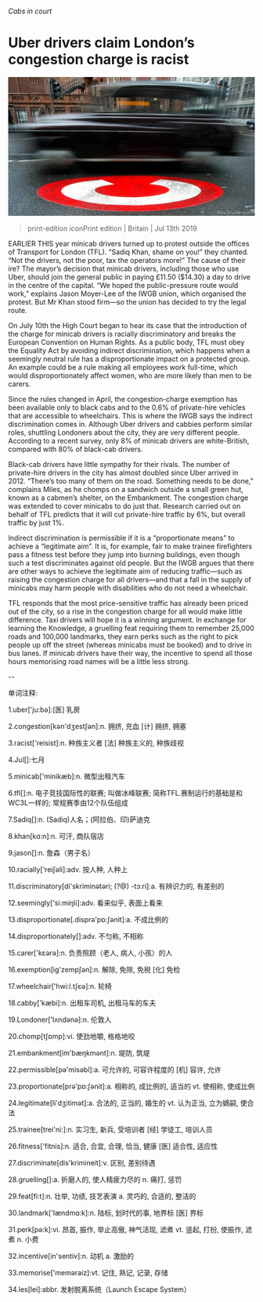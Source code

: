 ###### Cabs in court

# Uber drivers claim London’s congestion charge is racist 

![image](images/20190713_BRP503.jpg) 

> print-edition iconPrint edition | Britain | Jul 13th 2019 

EARLIER THIS year minicab drivers turned up to protest outside the offices of Transport for London (TFL). “Sadiq Khan, shame on you!” they chanted. “Not the drivers, not the poor, tax the operators more!” The cause of their ire? The mayor’s decision that minicab drivers, including those who use Uber, should join the general public in paying £11.50 ($14.30) a day to drive in the centre of the capital. “We hoped the public-pressure route would work,” explains Jason Moyer-Lee of the IWGB union, which organised the protest. But Mr Khan stood firm—so the union has decided to try the legal route. 

On July 10th the High Court began to hear its case that the introduction of the charge for minicab drivers is racially discriminatory and breaks the European Convention on Human Rights. As a public body, TFL must obey the Equality Act by avoiding indirect discrimination, which happens when a seemingly neutral rule has a disproportionate impact on a protected group. An example could be a rule making all employees work full-time, which would disproportionately affect women, who are more likely than men to be carers. 

Since the rules changed in April, the congestion-charge exemption has been available only to black cabs and to the 0.6% of private-hire vehicles that are accessible to wheelchairs. This is where the IWGB says the indirect discrimination comes in. Although Uber drivers and cabbies perform similar roles, shuttling Londoners about the city, they are very different people. According to a recent survey, only 8% of minicab drivers are white-British, compared with 80% of black-cab drivers. 

Black-cab drivers have little sympathy for their rivals. The number of private-hire drivers in the city has almost doubled since Uber arrived in 2012. “There’s too many of them on the road. Something needs to be done,” complains Miles, as he chomps on a sandwich outside a small green hut, known as a cabmen’s shelter, on the Embankment. The congestion charge was extended to cover minicabs to do just that. Research carried out on behalf of TFL predicts that it will cut private-hire traffic by 6%, but overall traffic by just 1%. 

Indirect discrimination is permissible if it is a “proportionate means” to achieve a “legitimate aim”. It is, for example, fair to make trainee firefighters pass a fitness test before they jump into burning buildings, even though such a test discriminates against old people. But the IWGB argues that there are other ways to achieve the legitimate aim of reducing traffic—such as raising the congestion charge for all drivers—and that a fall in the supply of minicabs may harm people with disabilities who do not need a wheelchair.  

TFL responds that the most price-sensitive traffic has already been priced out of the city, so a rise in the congestion charge for all would make little difference. Taxi drivers will hope it is a winning argument. In exchange for learning the Knowledge, a gruelling feat requiring them to remember 25,000 roads and 100,000 landmarks, they earn perks such as the right to pick people up off the street (whereas minicabs must be booked) and to drive in bus lanes. If minicab drivers have their way, the incentive to spend all those hours memorising road names will be a little less strong. 

-- 

 单词注释:

1.uber['ju:bә]:[医] 乳房 

2.congestion[kәn'dʒestʃәn]:n. 拥挤, 充血 [计] 拥挤, 拥塞 

3.racist['reisist]:n. 种族主义者 [法] 种族主义的, 种族歧视 

4.Jul[]:七月 

5.minicab['minikæb]:n. 微型出租汽车 

6.tfl[]:n. 电子竞技国际性的联赛; 叫做冰峰联赛; 简称TFL.赛制运行的基础是和WC3L一样的; 常规赛季由12个队伍组成 

7.Sadiq[]:n. (Sadiq)人名；(阿拉伯、印)萨迪克 

8.khan[kɑ:n]:n. 可汗, 商队宿店 

9.jason[]:n. 詹森（男子名） 

10.racially['reiʃәli]:adv. 按人种, 人种上 

11.discriminatory[di'skriminәtәri; (?@) -tɔ:ri]:a. 有辨识力的, 有差别的 

12.seemingly['si:miŋli]:adv. 看来似乎, 表面上看来 

13.disproportionate[.disprә'pɒ:ʃәnit]:a. 不成比例的 

14.disproportionately[]:adv. 不匀称, 不相称 

15.carer['kεәrә]:n. 负责照顾（老人, 病人, 小孩）的人 

16.exemption[ig'zempʃәn]:n. 解除, 免除, 免税 [化] 免检 

17.wheelchair['hwi:l.tʃєә]:n. 轮椅 

18.cabby['kæbi]:n. 出租车司机, 出租马车的车夫 

19.Londoner['lʌndәnә]:n. 伦敦人 

20.chomp[tʃɒmp]:vi. 使劲地嚼, 格格地咬 

21.embankment[im'bæŋkmәnt]:n. 堤防, 筑堤 

22.permissible[pә'misәbl]:a. 可允许的, 可容许程度的 [机] 容许, 允许 

23.proportionate[prә'pɒ:ʃәnit]:a. 相称的, 成比例的, 适当的 vt. 使相称, 使成比例 

24.legitimate[li'dʒitimәt]:a. 合法的, 正当的, 婚生的 vt. 认为正当, 立为嫡嗣, 使合法 

25.trainee[trei'ni:]:n. 实习生, 新兵, 受培训者 [经] 学徒工, 培训人员 

26.fitness['fitnis]:n. 适合, 合宜, 合理, 恰当, 健康 [医] 适合性, 适应性 

27.discriminate[dis'krimineit]:v. 区别, 差别待遇 

28.gruelling[]:a. 折磨人的, 使人精疲力尽的 n. 痛打, 惩罚 

29.feat[fi:t]:n. 壮举, 功绩, 技艺表演 a. 灵巧的, 合适的, 整洁的 

30.landmark['lændmɑ:k]:n. 陆标, 划时代的事, 地界标 [医] 界标 

31.perk[pә:k]:vi. 昂首, 振作, 举止高傲, 神气活现, 滤煮 vt. 竖起, 打扮, 使振作, 滤煮 n. 小费 

32.incentive[in'sentiv]:n. 动机 a. 激励的 

33.memorise['meməraiz]:vt. 记住, 熟记, 记录, 存储 

34.les[lei]:abbr. 发射脱离系统（Launch Escape System） 

